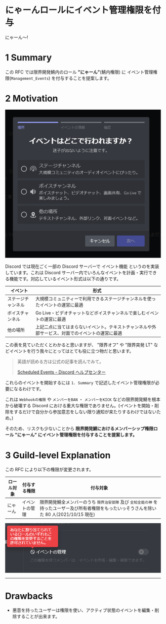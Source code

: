 # にゃーんロールにイベント管理権限を付与

にゃーん～!

# 1 Summary

この RFC では限界開発鯖内のロール **"にゃーん"**(鯖内権限) に イベント管理権限(`Management_Events`) を付与することを提案します。

# 2 Motivation

![イベント開始前の形式選択画面](./images/RFCs-0004/image-1.png)

Discord では現在ごく一部の Discord サーバーで イベント機能 というのを実装しています。これは Discord サーバー内でいろんなイベントを計画・実行できる機能です。対応しているイベント形式は以下の通りです。

| イベント           | 形式                                                                                             |
| ------------------ | ------------------------------------------------------------------------------------------------ |
| ステージチャンネル | 大規模コミュニティーで利用できるステージチャンネルを使ったイベントの運営に最適                   |
| ボイスチャンネル   | Go Live・ビデオチャットなどボイスチャンネルで楽しむイベントの運営に最適                          |
| 他の場所           | 上記二点に当てはまらないイベント。テキストチャンネルや外部サービス、対面でのイベントの運営に最適 |

この表を見ていただくとわかると思いますが、 "限界オフ" や "限界突発 LT" などイベントを行う我々にとってはとても役に立つ物だと思います。

> 英語が読める方は公式の記事を読んでみて。
>
> [Scheduled Events - Discord ヘルプセンター](https://support.discord.com/hc/ja/articles/4409494125719)

これらのイベントを開始するには `1. Summary` で記述したイベント管理権限が必要になるわけです。

これは `Webhookの権限` や `メンバーをBAN` ・ `メンバーをKICK` などの限界開発鯖を根本から破壊する Discord における重大な権限でありません。(イベントを開始・削除をするだけで自分から参加意志をしない限り通知が来たりするわけではないため。)

そのため、リスクも少ないことから **限界開発鯖におけるメンバーシップ権限ロール "にゃーん" にイベント管理権限を付与することを提案します。**

# 3 Guild-level Explanation

この RFC により以下の権限が変更されます。

| ロール対象 | 付与する権限   | 付与対象                                                                                                                                        |
| ---------- | -------------- | ----------------------------------------------------------------------------------------------------------------------------------------------- |
| にゃーん   | イベントの管理 | 限界開発鯖全メンバーのうち `限界治安部隊` 及び `全知全能の神` を持ったユーザー及び所有者権限をもったいっそうさんを除いた 80 人(2021/10/15 現在) |

![にゃーんのロール権限設定画面](./images/RFCs-0004/image-2.png)

---

# Drawbacks

- 悪意を持ったユーザーは権限を使い、アクティブ状態のイベントを編集・削除することが出来ます。
